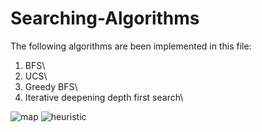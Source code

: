 # Searching-Algorithms
The following algorithms are been implemented in this file: <br /> 
1. BFS\
2. UCS\
3. Greedy BFS\
4. Iterative deepening depth first search\

![map](https://user-images.githubusercontent.com/56055090/79683788-c3f21d00-8245-11ea-8a56-91f5471c6199.png)
![heuristic](https://user-images.githubusercontent.com/56055090/79683816-03b90480-8246-11ea-99da-647fa10e5d7c.png)
